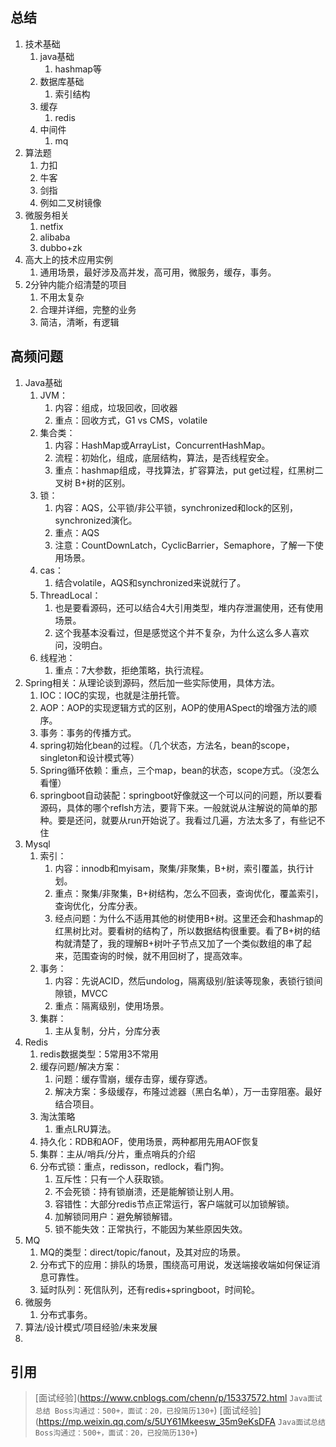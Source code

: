 ## 总结
1. 技术基础
   1. java基础
      1. hashmap等
   2. 数据库基础
      1. 索引结构
   3. 缓存
      1. redis
   4. 中间件
      1. mq
2. 算法题
   1. 力扣
   2. 牛客
   3. 剑指
   4. 例如二叉树镜像
3. 微服务相关
   1. netfix
   2. alibaba
   3. dubbo+zk
4. 高大上的技术应用实例
   1. 通用场景，最好涉及高并发，高可用，微服务，缓存，事务。
5. 2分钟内能介绍清楚的项目
   1. 不用太复杂
   2. 合理并详细，完整的业务
   3. 简洁，清晰，有逻辑

## 高频问题

1. Java基础
   1. JVM：
      1. 内容：组成，垃圾回收，回收器
      2. 重点：回收方式，G1 vs CMS，volatile
   2. 集合类：
      1. 内容：HashMap或ArrayList，ConcurrentHashMap。
      2. 流程：初始化，组成，底层结构，算法，是否线程安全。
      3. 重点：hashmap组成，寻找算法，扩容算法，put get过程，红黑树二叉树 B+树的区别。
   3. 锁：
      1. 内容：AQS，公平锁/非公平锁，synchronized和lock的区别，synchronized演化。
      2. 重点：AQS
      3. 注意：CountDownLatch，CyclicBarrier，Semaphore，了解一下使用场景。
   4. cas：
      1. 结合volatile，AQS和synchronized来说就行了。
   5. ThreadLocal：
      1. 也是要看源码，还可以结合4大引用类型，堆内存泄漏使用，还有使用场景。
      2. 这个我基本没看过，但是感觉这个并不复杂，为什么这么多人喜欢问，没明白。
   6. 线程池：
      1. 重点：7大参数，拒绝策略，执行流程。
2. Spring相关：从理论谈到源码，然后加一些实际使用，具体方法。
   1. IOC：IOC的实现，也就是注册托管。
   2. AOP：AOP的实现逻辑方式的区别，AOP的使用ASpect的增强方法的顺序。
   3. 事务：事务的传播方式。
   4. spring初始化bean的过程。（几个状态，方法名，bean的scope，singleton和设计模式等）
   5. Spring循环依赖：重点，三个map，bean的状态，scope方式。（没怎么看懂）
   6. springboot自动装配：springboot好像就这一个可以问的问题，所以要看源码，具体的哪个reflsh方法，要背下来。一般就说从注解说的简单的那种。要是还问，就要从run开始说了。我看过几遍，方法太多了，有些记不住
3. Mysql
   1. 索引：
      1. 内容：innodb和myisam，聚集/非聚集，B+树，索引覆盖，执行计划。
      2. 重点：聚集/非聚集，B+树结构，怎么不回表，查询优化，覆盖索引，查询优化，分库分表。
      3. 经点问题：为什么不适用其他的树使用B+树。这里还会和hashmap的红黑树比对。要看树的结构了，所以数据结构很重要。看了B+树的结构就清楚了，我的理解B+树叶子节点又加了一个类似数组的串了起来，范围查询的时候，就不用回树了，提高效率。
   2. 事务：
      1. 内容：先说ACID，然后undolog，隔离级别/脏读等现象，表锁行锁间隙锁，MVCC
      2. 重点：隔离级别，使用场景。
   3. 集群：
      1. 主从复制，分片，分库分表
4. Redis
   1. redis数据类型：5常用3不常用
   2. 缓存问题/解决方案：
      1. 问题：缓存雪崩，缓存击穿，缓存穿透。
      2. 解决方案：多级缓存，布隆过滤器（黑白名单），万一击穿阻塞。最好结合项目。
   3. 淘汰策略
      1. 重点LRU算法。
   4. 持久化：RDB和AOF，使用场景，两种都用先用AOF恢复
   5. 集群：主从/哨兵/分片，重点哨兵的介绍
   6. 分布式锁：重点，redisson，redlock，看门狗。
      1. 互斥性：只有一个人获取锁。
      2. 不会死锁：持有锁崩溃，还是能解锁让别人用。
      3. 容错性：大部分redis节点正常运行，客户端就可以加锁解锁。
      4. 加解锁同用户：避免解锁解错。
      5. 锁不能失效：正常执行，不能因为某些原因失效。
5. MQ
   1. MQ的类型：direct/topic/fanout，及其对应的场景。
   2. 分布式下的应用：排队的场景，围绕高可用说，发送端接收端如何保证消息可靠性。
   3. 延时队列：死信队列，还有redis+springboot，时间轮。
6. 微服务
   1. 分布式事务。
7. 算法/设计模式/项目经验/未来发展
8. 

## 引用

> [面试经验](https://www.cnblogs.com/chenn/p/15337572.html `Java面试总结 Boss沟通过：500+，面试：20，已投简历130+`)
> [面试经验](https://mp.weixin.qq.com/s/5UY61Mkeesw_35m9eKsDFA `Java面试总结 Boss沟通过：500+，面试：20，已投简历130+`)